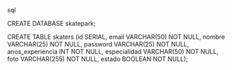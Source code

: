 sql

CREATE DATABASE skatepark;

CREATE TABLE skaters (id SERIAL, email VARCHAR(50) NOT NULL, nombre
VARCHAR(25) NOT NULL, password VARCHAR(25) NOT NULL, anos_experiencia
INT NOT NULL, especialidad VARCHAR(50) NOT NULL, foto VARCHAR(255) NOT
NULL, estado BOOLEAN NOT NULL);